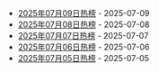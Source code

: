 * [2025年07月09日热榜](https://product-daily.haha.ai/posts/20250709) - 2025-07-09
* [2025年07月08日热榜](https://product-daily.haha.ai/posts/20250708) - 2025-07-08
* [2025年07月07日热榜](https://product-daily.haha.ai/posts/20250707) - 2025-07-07
* [2025年07月06日热榜](https://product-daily.haha.ai/posts/20250706) - 2025-07-06
* [2025年07月05日热榜](https://product-daily.haha.ai/posts/20250705) - 2025-07-05
